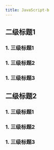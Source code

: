 ```yaml
---
title: JavaScript-b
---
```


## 二级标题1

### 1. 三级标题1
### 1. 三级标题2
### 1. 三级标题3

## 二级标题2
### 1. 三级标题1
### 1. 三级标题2
### 1. 三级标题3